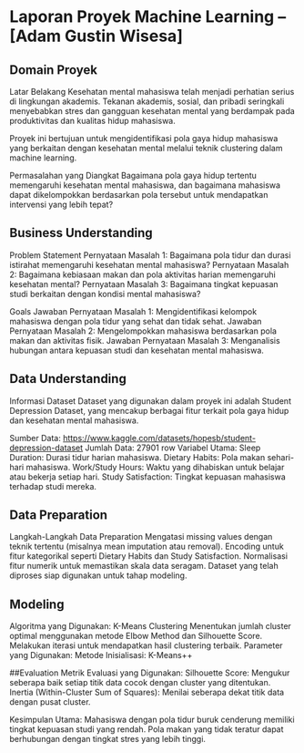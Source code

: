 # Laporan Proyek Machine Learning – [Adam Gustin Wisesa]
## Domain Proyek
Latar Belakang
Kesehatan mental mahasiswa telah menjadi perhatian serius di lingkungan akademis. Tekanan akademis, sosial, dan pribadi seringkali menyebabkan stres dan gangguan kesehatan mental yang berdampak pada produktivitas dan kualitas hidup mahasiswa.

Proyek ini bertujuan untuk mengidentifikasi pola gaya hidup mahasiswa yang berkaitan dengan kesehatan mental melalui teknik clustering dalam machine learning.

Permasalahan yang Diangkat
Bagaimana pola gaya hidup tertentu memengaruhi kesehatan mental mahasiswa, dan bagaimana mahasiswa dapat dikelompokkan berdasarkan pola tersebut untuk mendapatkan intervensi yang lebih tepat?

## Business Understanding
Problem Statement
Pernyataan Masalah 1: Bagaimana pola tidur dan durasi istirahat memengaruhi kesehatan mental mahasiswa?
Pernyataan Masalah 2: Bagaimana kebiasaan makan dan pola aktivitas harian memengaruhi kesehatan mental?
Pernyataan Masalah 3: Bagaimana tingkat kepuasan studi berkaitan dengan kondisi mental mahasiswa?

Goals
Jawaban Pernyataan Masalah 1: Mengidentifikasi kelompok mahasiswa dengan pola tidur yang sehat dan tidak sehat.
Jawaban Pernyataan Masalah 2: Mengelompokkan mahasiswa berdasarkan pola makan dan aktivitas fisik.
Jawaban Pernyataan Masalah 3: Menganalisis hubungan antara kepuasan studi dan kesehatan mental mahasiswa.

## Data Understanding
Informasi Dataset
Dataset yang digunakan dalam proyek ini adalah Student Depression Dataset, yang mencakup berbagai fitur terkait pola gaya hidup dan kesehatan mental mahasiswa.

Sumber Data: https://www.kaggle.com/datasets/hopesb/student-depression-dataset
Jumlah Data: 27901 row
Variabel Utama:
Sleep Duration: Durasi tidur harian mahasiswa.
Dietary Habits: Pola makan sehari-hari mahasiswa.
Work/Study Hours: Waktu yang dihabiskan untuk belajar atau bekerja setiap hari.
Study Satisfaction: Tingkat kepuasan mahasiswa terhadap studi mereka.

## Data Preparation
Langkah-Langkah Data Preparation
Mengatasi missing values dengan teknik tertentu (misalnya mean imputation atau removal).
Encoding untuk fitur kategorikal seperti Dietary Habits dan Study Satisfaction.
Normalisasi fitur numerik untuk memastikan skala data seragam.
Dataset yang telah diproses siap digunakan untuk tahap modeling.

## Modeling
Algoritma yang Digunakan:
K-Means Clustering
Menentukan jumlah cluster optimal menggunakan metode Elbow Method dan Silhouette Score.
Melakukan iterasi untuk mendapatkan hasil clustering terbaik.
Parameter yang Digunakan:
Metode Inisialisasi: K-Means++

##Evaluation
Metrik Evaluasi yang Digunakan:
Silhouette Score: Mengukur seberapa baik setiap titik data cocok dengan cluster yang ditentukan.
Inertia (Within-Cluster Sum of Squares): Menilai seberapa dekat titik data dengan pusat cluster.

Kesimpulan Utama:
Mahasiswa dengan pola tidur buruk cenderung memiliki tingkat kepuasan studi yang rendah.
Pola makan yang tidak teratur dapat berhubungan dengan tingkat stres yang lebih tinggi.
